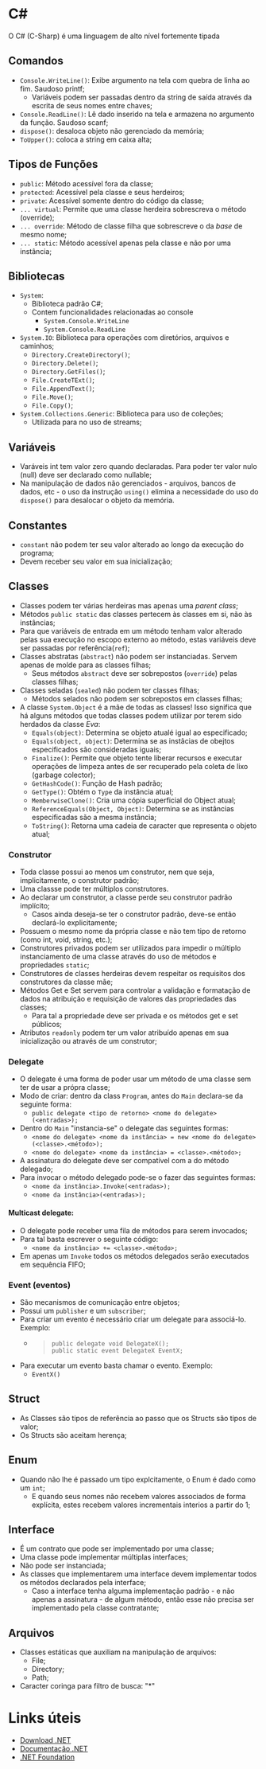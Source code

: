 # C#

O C# (C-Sharp) é uma linguagem de alto nível fortemente tipada

## Comandos

- ``Console.WriteLine()``: Exibe argumento na tela com quebra de linha ao fim. Saudoso printf;
  - Variáveis podem ser passadas dentro da string de saída através da escrita de seus nomes entre chaves;
- ``Console.ReadLine()``: Lê dado inserido na tela e armazena no argumento da função. Saudoso scanf;
- ``dispose()``: desaloca objeto não gerenciado da memória;
- ``ToUpper()``: coloca a string em caixa alta;

## Tipos de Funções

- ``public``: Método acessível fora da classe;
- ``protected``: Acessível pela classe e seus herdeiros;
- ``private``: Acessível somente dentro do código da classe;
- ``... virtual``: Permite que uma classe herdeira sobrescreva o método (override);
- ``... override``: Método de classe filha que sobrescreve o da *base* de mesmo nome;
- ``... static``: Método acessível apenas pela classe e não por uma instância;

## Bibliotecas

- ``System``:
  - Biblioteca padrão C#;
  - Contem funcionalidades relacionadas ao console
    - ``System.Console.WriteLine``
    - ``System.Console.ReadLine``
- ``System.IO``: Biblioteca para operações com diretórios, arquivos e caminhos;
  - ``Directory.CreateDirectory()``;
  - ``Directory.Delete()``;
  - ``Directory.GetFiles()``;
  - ``File.CreateTExt()``;
  - ``File.AppendText()``;
  - ``File.Move()``;
  - ``File.Copy()``;
- ``System.Collections.Generic``: Biblioteca para uso de coleções;
  - Utilizada para no uso de streams;

## Variáveis

- Varáveis int tem valor zero quando declaradas. Para poder ter valor nulo (null) deve ser declarado como nullable;
- Na manipulação de dados não gerenciados - arquivos, bancos de dados, etc - o uso da instrução ``using()`` elimina a necessidade do uso do ``dispose()`` para desalocar o objeto da memória.

## Constantes

- ``constant`` não podem ter seu valor alterado ao longo da execução do programa;
- Devem receber seu valor em sua inicialização;

## Classes

- Classes podem ter várias herdeiras mas apenas uma _parent class_;
- Métodos ``public static`` das classes pertecem às classes em si, não às instâncias;
- Para que variáveis de entrada em um método tenham valor alterado pelas sua execução no escopo externo ao método, estas variáveis deve ser passadas por referência(``ref``);
- Classes abstratas (``abstract``) não podem ser instanciadas. Servem apenas de molde para as classes filhas;
  - Seus métodos ``abstract`` deve ser sobrepostos (``override``) pelas classes filhas;
- Classes seladas (``sealed``) não podem ter classes filhas;
  - Métodos selados não podem ser sobrepostos em classes filhas;
- A classe ``System.Object`` é a mãe de todas as classes! Isso significa que há alguns métodos que todas classes podem utilizar por terem sido herdados da classe _Eva_:
  - ``Equals(object)``: Determina se objeto atualé igual ao especificado;
  - ``Equals(object, object)``: Determina se as instâcias de obejtos especificados são consideradas iguais;
  - ``Finalize()``: Permite que objeto tente liberar recursos e executar operações de limpeza antes de ser recuperado pela coleta de lixo (garbage colector);
  - ``GetHashCode()``: Função de Hash padrão;
  - ``GetType()``: Obtém o ``Type`` da instância atual;
  - ``MemberwiseClone()``: Cria uma cópia superficial do Object atual;
  - ``ReferenceEquals(Object, Object)``: Determina se as instâncias especificadas são a mesma instância;
  - ``ToString()``: Retorna uma cadeia de caracter que representa o objeto atual;

### Construtor

- Toda classe possui ao menos um construtor, nem que seja, implicitamente, o construtor padrão;
- Uma classse pode ter múltiplos construtores.
- Ao declarar um construtor, a classe perde seu construtor padrão implícito;
  - Casos ainda deseja-se ter o construtor padrão, deve-se então declará-lo explicitamente;
- Possuem o mesmo nome da própria classe e não tem tipo de retorno (como int, void, string, etc.);
- Construtores privados podem ser utilizados para impedir o múltiplo instanciamento de uma classe através do uso de métodos e propriedades ``static``;
- Construtores de classes herdeiras devem respeitar os requisitos dos construtores da classe mãe;
- Métodos Get e Set servem para controlar a validação e formatação de dados na atribuição e requisição de valores das propriedades das classes;
  - Para tal a propriedade deve ser privada e os métodos get e set públicos;
- Atributos ``readonly`` podem ter um valor atribuído apenas em sua inicialização ou através de um construtor;

### Delegate

- O delegate é uma forma de poder usar um método de uma classe sem ter de usar a própra classe;
- Modo de criar: dentro da class ``Program``, antes do ``Main`` declara-se da seguinte forma:
  - ``public delegate <tipo de retorno> <nome do delegate>(<entradas>);``
- Dentro do ``Main`` "instancia-se" o delegate das seguintes formas:
  - ``<nome do delegate> <nome da instância> = new <nome do delegate>(<classe>.<método>);``
  - ``<nome do delegate> <nome da instância> = <classe>.<método>;``
- A assinatura do delegate deve ser compatível com a do método delegado;
- Para invocar o método delegado pode-se o fazer das seguintes formas:
  - ``<nome da instância>.Invoke(<entradas>);``
  - ``<nome da instância>(<entradas>);``

#### Multicast delegate:

- O delegate pode receber uma fila de métodos para serem invocados;
- Para tal basta escrever o seguinte código:
  - ``<nome da instância> += <classe>.<método>;``
- Em apenas um ``Invoke`` todos os métodos delegados serão executados em sequência FIFO;

### Event (eventos)

- São mecanismos de comunicação entre objetos;
- Possui um ``publisher`` e um ``subscriber``;
- Para criar um evento é necessário criar um delegate para associá-lo. Exemplo:
  - > ``public delegate void DelegateX();``  
    > ``public static event DelegateX EventX;``
- Para executar um evento basta chamar o evento. Exemplo:
  - ``EventX()``

## Struct

- As Classes são tipos de referência ao passo que os Structs são tipos de valor;
- Os Structs são aceitam herença;

## Enum

- Quando não lhe é passado um tipo explcitamente, o Enum é dado como um ``int``;
  - E quando seus nomes não recebem valores associados de forma explícita, estes recebem valores incrementais interios a partir do 1;

## Interface

- É um contrato que pode ser implementado por uma classe;
- Uma classe pode implementar múltiplas interfaces;
- Não pode ser instanciada;
- As classes que implementarem uma interface devem implementar todos os métodos declarados pela interface;
  - Caso a interface tenha alguma implementação padrão - e não apenas a assinatura - de algum método, então esse não precisa ser implementado pela classe contratante;

## Arquivos

- Classes estáticas que auxiliam na manipulação de arquivos:
  - File;
  - Directory;
  - Path;
- Caracter coringa para filtro de busca: "*"

# Links úteis

- [Download .NET](https://dotnet.microsoft.com/download)
- [Documentação .NET](https://docs.microsoft.com/pt-br/dotnet)
- [.NET Foundation](https://dotnetfoundation.org)